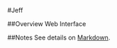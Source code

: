 #Jeff  
  
##Overview
Web Interface
  
##Notes
See details on [Markdown](http://daringfireball.net/projects/markdown/syntax).
  